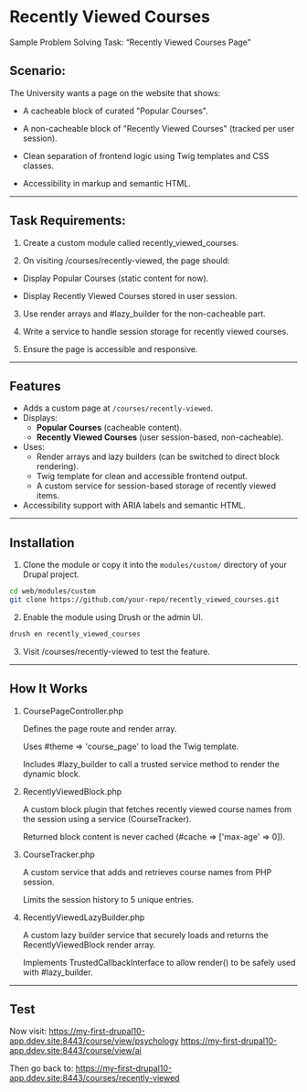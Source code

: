 # Recently Viewed Courses

Sample Problem Solving Task: “Recently Viewed Courses Page”

## Scenario:

The University wants a page on the website that shows:

- A cacheable block of curated "Popular Courses".

- A non-cacheable block of "Recently Viewed Courses" (tracked per user session).

- Clean separation of frontend logic using Twig templates and CSS classes.

- Accessibility in markup and semantic HTML.

---

## Task Requirements:

1. Create a custom module called recently_viewed_courses.

2. On visiting /courses/recently-viewed, the page should:

  - Display Popular Courses (static content for now).

  - Display Recently Viewed Courses stored in user session.

3. Use render arrays and #lazy_builder for the non-cacheable part.

4. Write a service to handle session storage for recently viewed courses.

5. Ensure the page is accessible and responsive.


---

## Features

- Adds a custom page at `/courses/recently-viewed`.
- Displays:
  - **Popular Courses** (cacheable content).
  - **Recently Viewed Courses** (user session-based, non-cacheable).
- Uses:
  - Render arrays and lazy builders (can be switched to direct block rendering).
  - Twig template for clean and accessible frontend output.
  - A custom service for session-based storage of recently viewed items.
- Accessibility support with ARIA labels and semantic HTML.

---

## Installation

1. Clone the module or copy it into the `modules/custom/` directory of your Drupal project.

  ```bash
  cd web/modules/custom
  git clone https://github.com/your-repo/recently_viewed_courses.git
  ```

2. Enable the module using Drush or the admin UI.

  ```bash
  drush en recently_viewed_courses
  ```

3. Visit /courses/recently-viewed to test the feature.

---

## How It Works

1. CoursePageController.php

    Defines the page route and render array.
    
    Uses #theme => 'course_page' to load the Twig template.
    
    Includes #lazy_builder to call a trusted service method to render the dynamic block.

2. RecentlyViewedBlock.php

    A custom block plugin that fetches recently viewed course names from the session using a service (CourseTracker).
    
    Returned block content is never cached (#cache => ['max-age' => 0]).

3. CourseTracker.php

    A custom service that adds and retrieves course names from PHP session.
    
    Limits the session history to 5 unique entries.

4. RecentlyViewedLazyBuilder.php

    A custom lazy builder service that securely loads and returns the RecentlyViewedBlock render array.
    
    Implements TrustedCallbackInterface to allow render() to be safely used with #lazy_builder.

---

## Test

Now visit:
https://my-first-drupal10-app.ddev.site:8443/course/view/psychology
https://my-first-drupal10-app.ddev.site:8443/course/view/ai

Then go back to:
https://my-first-drupal10-app.ddev.site:8443/courses/recently-viewed
